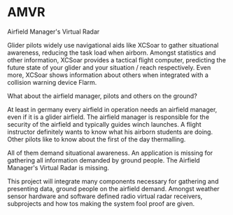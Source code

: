# AMVR
Airfield Manager's Virtual Radar

Glider pilots widely use navigational aids like XCSoar to gather situational awareness, reducing the task load when airborn. Amongst statistics and other information, XCSoar provides a tactical flight computer, predicting the future state of your glider and your situation / reach respectively.  Even more, XCSoar shows information about others when integrated with a collision warning device Flarm.

What about the airfield manager, pilots and others on the ground?

At least in germany every airfield in operation needs an airfield manager, even if it is a glider airfield.  The airfield manager is responsible for the security of the airfield and typically guides winch launches.
A flight instructor definitely wants to know what his airborn students are doing.
Other pilots like to know about the first of the day thermalling.

All of them demand situational awareness.  An application is missing for gathering all information demanded by ground people. The Airfield Manager's Virtual Radar is missing.

This project will integrate many components necessary for gathering and presenting data, ground people on the airfield demand.  Amongst weather sensor hardware and software defined radio virtual radar receivers, subprojects and how tos making the system fool proof are given.
